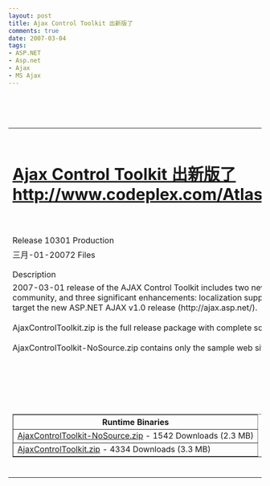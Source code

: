 ```yaml
---
layout: post
title: Ajax Control Toolkit 出新版了
comments: true
date: 2007-03-04
tags:
- ASP.NET
- Asp.net
- Ajax
- MS Ajax
---
```


<p></p>
<table id="ctl00_ctl00_ctl00_Content_ProjectBaseMain_ProjectMain_releaseDetailsTable" style="WIDTH: 100%" border="0">
<tbody>
<tr>
<td valign="top"><span class="ReleaseDetailsHeader"><a href="http://www.codeplex.com/AtlasControlToolkit/Release/ProjectReleases.aspx"><br /><h1>Ajax Control Toolkit 出新版了<br />http://www.codeplex.com/AtlasControlToolkit/Release/ProjectReleases.aspx</h1></a><br /><br />Release 10301 Production</span></td>
<td valign="top" align="right"></td>
</tr>
<tr><td valign="top" align="left" colspan="2">
<span class="ReleaseDateLabel">三月-01-2007</span><span class="ReleaseFilesCountLabel">2 Files</span>
</td></tr>
<tr><td valign="top" align="left" colspan="2"></td></tr>
<tr><td valign="top" align="left" colspan="2"></td></tr>
<tr><td valign="top" align="left" colspan="2"><span class="ReleaseSubHeading">Description</span></td></tr>
<tr><td valign="top" align="left" colspan="2"><span class="content">2007-03-01 release of the AJAX Control Toolkit includes two new controls (ListSearch and SlideShow), a number of fixes identified as important by the community, and three significant enhancements: localization support, automatic JavaScript comment stripping, and ASP.NET theme/skin support. It continues to target the new ASP.NET AJAX v1.0 release (http://ajax.asp.net/).<br /><br />AjaxControlToolkit.zip is the full release package with complete source code to all controls, the test framework, VSI, and more.<br /><br />AjaxControlToolkit-NoSource.zip contains only the sample web site and VSI and is for people who don't need or want the source code for the controls.</span></td></tr>
<tr>
<td valign="top" align="left" colspan="2">
<div>
<br /><table class="ReleaseFilesGridView" id="ctl00_ctl00_ctl00_Content_ProjectBaseMain_ProjectMain_runTimeBinariesGridView" style="BORDER-COLLAPSE: collapse" cellspacing="0" rules="all" border="1">
<br /><tbody>
<br /><tr>
<th scope="col">Runtime Binaries</th>                    </tr>
<br /><tr>
<br /><td>
<a class="ReleaseFileDownloadLink" href="javascript:WebForm_DoPostBackWithOptions(new%20WebForm_PostBackOptions(%22ctl00%24ctl00%24ctl00%24Content%24ProjectBaseMain%24ProjectMain%24runTimeBinariesGridView%24ctl02%24ctl00%22,%20%22%22,%20false,%20%22%22,%20%22http://www.codeplex.com/AtlasControlToolkit/Project/FileDownload.aspx?DownloadId=7712%22,%20false,%20true))">AjaxControlToolkit-NoSource.zip</a><span> - 1542 Downloads (2.3 MB)</span>
</td>
</tr>
<tr><td>
<a class="ReleaseFileDownloadLink" href="javascript:WebForm_DoPostBackWithOptions(new%20WebForm_PostBackOptions(%22ctl00%24ctl00%24ctl00%24Content%24ProjectBaseMain%24ProjectMain%24runTimeBinariesGridView%24ctl03%24ctl00%22,%20%22%22,%20false,%20%22%22,%20%22http://www.codeplex.com/AtlasControlToolkit/Project/FileDownload.aspx?DownloadId=7711%22,%20false,%20true))">AjaxControlToolkit.zip</a><span> - 4334 Downloads (3.3 MB)</span>
</td></tr>
</tbody>
</table>
<p>            </p>
</div>
<br />
</td>
<br />
</tr>
<br />
</tbody>
<br />
</table>
<br />
